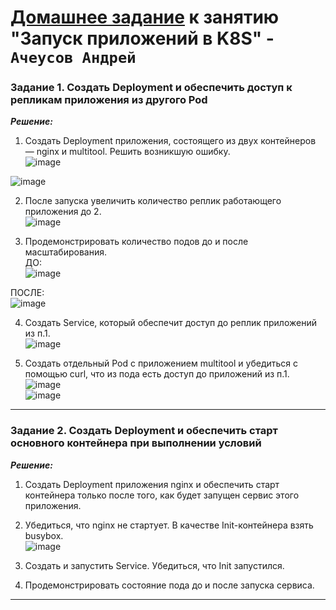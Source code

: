 # [Домашнее задание](https://github.com/netology-code/kuber-homeworks/blob/main/1.3/1.3.md) к занятию  "Запуск приложений в K8S" - `Ачеусов Андрей`


### Задание 1. Создать Deployment и обеспечить доступ к репликам приложения из другого Pod

***Решение:***  

1. Создать Deployment приложения, состоящего из двух контейнеров — nginx и multitool. Решить возникшую ошибку.  
![image](https://github.com/user-attachments/assets/f9d5a15e-136e-4ae7-bbcf-f9e7d27c44f2)  

![image](https://github.com/user-attachments/assets/14601ee4-2f8d-4afd-89cd-af1d99359bb7)  


2. После запуска увеличить количество реплик работающего приложения до 2.  
![image](https://github.com/user-attachments/assets/89e7bec0-6aec-4490-9e5c-a06457478905)  

3. Продемонстрировать количество подов до и после масштабирования.  
ДО:  
![image](https://github.com/user-attachments/assets/c5b67f0e-b6ba-44b8-8599-259e608e902e)  

ПОСЛЕ:  
![image](https://github.com/user-attachments/assets/87b743ee-b502-4ce3-b87d-e647e757835e)  


4. Создать Service, который обеспечит доступ до реплик приложений из п.1.  
![image](https://github.com/user-attachments/assets/be27aa7b-8e8c-4852-bd43-19c081b6793e)  


5. Создать отдельный Pod с приложением multitool и убедиться с помощью curl, что из пода есть доступ до приложений из п.1.  
![image](https://github.com/user-attachments/assets/4401e6f4-b51c-40c2-98f9-e133953335ad)  
![image](https://github.com/user-attachments/assets/6c9f6738-ecdb-47c5-930e-c568719b767f)  


---


### Задание 2. Создать Deployment и обеспечить старт основного контейнера при выполнении условий

***Решение:***  

1. Создать Deployment приложения nginx и обеспечить старт контейнера только после того, как будет запущен сервис этого приложения.  
2. Убедиться, что nginx не стартует. В качестве Init-контейнера взять busybox.  
![image](https://github.com/user-attachments/assets/86a1512c-5996-4d0b-9183-76701a2a6c3b)  


3. Создать и запустить Service. Убедиться, что Init запустился.  


4. Продемонстрировать состояние пода до и после запуска сервиса.  



---
